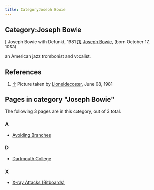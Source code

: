 ```yaml
---
title: CategoryJoseph Bowie
---
```

## Category:Joseph Bowie



\[ Joseph Bowie with Defunkt, 1981 <a id="cite-note-1" href="#cite-ref-1">[1]</a>
[Joseph Bowie](https://en.wikipedia.org/wiki/Joseph_Bowie), (born October 17, 1953)

an American jazz trombonist and vocalist.

## References

1. <a id="cite-ref-1" href="#cite-note-1">↑</a>  Picture taken by [Lioneldecoster](https://commons.wikimedia.org/wiki/User:Lioneldecoster), June 08, 1981

## Pages in category "Joseph Bowie"

The following 3 pages are in this category, out of 3 total.

### A

- [Avoiding Branches](Avoiding_Branches "Avoiding Branches")

### D

- [Dartmouth College](Dartmouth_College "Dartmouth College")

### X

- [X-ray Attacks (Bitboards)](</X-ray_Attacks_(Bitboards)> "X-ray Attacks (Bitboards)")

